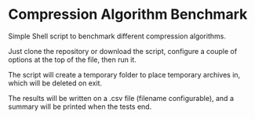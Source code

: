 # Compression Algorithm Benchmark
Simple Shell script to benchmark different compression algorithms.

Just clone the repository or download the script, configure a couple of options at the top of the file, then run it.

The script will create a temporary folder to place temporary archives in, which will be deleted on exit.

The results will be written on a .csv file (filename configurable), and a summary will be printed when the tests end.
